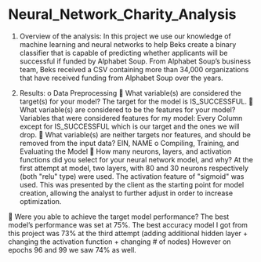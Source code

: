 # Neural_Network_Charity_Analysis

1.	Overview of the analysis: 
In this project we use our knowledge of machine learning and neural networks to help Beks create a binary classifier that is capable of predicting whether applicants will be successful if funded by Alphabet Soup.
From Alphabet Soup’s business team, Beks received a CSV containing more than 34,000 organizations that have received funding from Alphabet Soup over the years. 

2.	Results: 
o	Data Preprocessing
	What variable(s) are considered the target(s) for your model?
The target for the model is IS_SUCCESSFUL.
	What variable(s) are considered to be the features for your model?
Variables that were considered features for my model: Every Column except for IS_SUCCESSFUL which is our target and the ones we will drop.
	What variable(s) are neither targets nor features, and should be removed from the input data?
EIN, NAME
o	Compiling, Training, and Evaluating the Model
	How many neurons, layers, and activation functions did you select for your neural network model, and why?
At the first attempt at model, two layers, with 80 and 30 neurons respectively (both "relu" type) were used. The activation feature of "sigmoid" was used. This was presented by the client as the starting point for model creation, allowing the analyst to further adjust in order to increase optimization.

	Were you able to achieve the target model performance?
The best model’s performance was set at 75%. The best accuracy model I got from this project was 73% at the third attempt (adding additional hidden layer + changing the activation function + changing # of nodes) However on epochs 96 and 99 we saw 74% as well.
